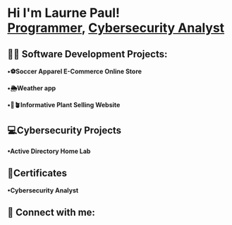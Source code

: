 <h1>Hi I'm Laurne Paul! <br/><a href="https://github.com/LaurneSP">Programmer</a>, <a href="https://www.linkedin.com/in/LaurneSP/">Cybersecurity Analyst</a>
  
<h2>👨‍💻 Software Development Projects:</h2>
  
  <b>•⚽️Soccer Apparel E-Commerce Online Store</b>
  
  <b>•🌦Weather app</b>
  
  <b>•🪷🪴Informative Plant Selling Website</b>


  <h2>💻Cybersecurity Projects </h2>
  <b>•Active Directory Home Lab </b>
    


<h2> 📝Certificates</h2>
<b> •Cybersecurity Analyst </b>



<h2> 🤳 Connect with me:</h2>

